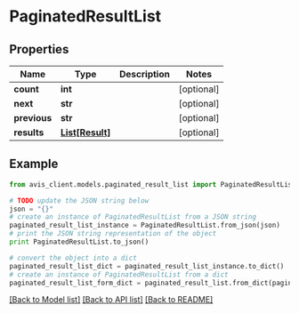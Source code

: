 # PaginatedResultList


## Properties

Name | Type | Description | Notes
------------ | ------------- | ------------- | -------------
**count** | **int** |  | [optional] 
**next** | **str** |  | [optional] 
**previous** | **str** |  | [optional] 
**results** | [**List[Result]**](Result.md) |  | [optional] 

## Example

```python
from avis_client.models.paginated_result_list import PaginatedResultList

# TODO update the JSON string below
json = "{}"
# create an instance of PaginatedResultList from a JSON string
paginated_result_list_instance = PaginatedResultList.from_json(json)
# print the JSON string representation of the object
print PaginatedResultList.to_json()

# convert the object into a dict
paginated_result_list_dict = paginated_result_list_instance.to_dict()
# create an instance of PaginatedResultList from a dict
paginated_result_list_form_dict = paginated_result_list.from_dict(paginated_result_list_dict)
```
[[Back to Model list]](../README.md#documentation-for-models) [[Back to API list]](../README.md#documentation-for-api-endpoints) [[Back to README]](../README.md)


